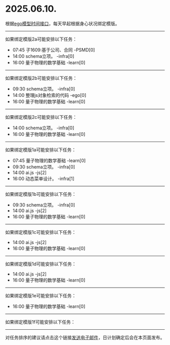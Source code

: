 # 2025.06.10.

根据[ego模型时间接口](https://gitee.com/hyg/blog/blob/master/timeflow.md)，每天早起根据身心状况绑定模版。

---
如果绑定模版2a可能安排以下任务：

- 07:45	子1609:基于公司、合同 -PSMD[0]
- 14:00	schema立项。 -infra[0]
- 16:00	量子物理的数学基础 -learn[0]

---
如果绑定模版2b可能安排以下任务：

- 09:30	schema立项。 -infra[0]
- 14:00	整理js对象检索的代码 -ego[0]
- 16:00	量子物理的数学基础 -learn[0]

---
如果绑定模版2c可能安排以下任务：

- 14:00	schema立项。 -infra[0]
- 16:00	量子物理的数学基础 -learn[0]

---
如果绑定模版1a可能安排以下任务：

- 07:45	量子物理的数学基础 -learn[0]
- 09:30	schema立项。 -infra[0]
- 14:00	ai.js -js[2]
- 16:00	动态菜单设计。 -infra[1]

---
如果绑定模版1b可能安排以下任务：

- 09:30	schema立项。 -infra[0]
- 14:00	ai.js -js[2]
- 16:00	量子物理的数学基础 -learn[0]

---
如果绑定模版1c可能安排以下任务：

- 14:00	ai.js -js[2]
- 16:00	量子物理的数学基础 -learn[0]

---
如果绑定模版1d可能安排以下任务：

- 14:00	ai.js -js[2]
- 16:00	量子物理的数学基础 -learn[0]

---
如果绑定模版1e可能安排以下任务：

- 16:00	量子物理的数学基础 -learn[0]

---
如果绑定模版1f可能安排以下任务：


---
对任务排序的建议请点击这个链接<a href="mailto:huangyg@mars22.com?subject=关于2025.06.10.任务排序的建议&body=date: 2025.06.10.%0D%0Afile: ../../blog/release/time/d.20250610.md%0D%0A---请勿修改邮件主题及以上内容---%0D%0A">发送电子邮件</a>，日计划确定后会在本页面发布。